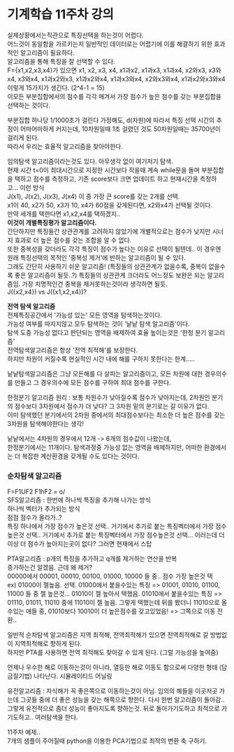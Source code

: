 # 기계학습 11주차 강의  
실제상황에서는직관으로 특징선택을 하는것이 어렵다.  
어느것이 동일함을 가르키는지 일반적인 데이터로는 어렵기에 이를 해결하기 위한 효과적인 알고리즘이 필요하다.  
알고리즘을 통해 특징을 잘 선택할 수 있다.  
F={x1,x2,x3,x4}가 있으면 x1, x2, x3, x4, x1과x2, x1과x3, x1과x4, x2와x3, x3와x4, x3와x4, x1과x2와x3, x1과x2와x4, x1과x3와x4, x2와x3와x4, x1과x2와x3와x4  
이렇게 15가지가 생긴다. (2^4-1 = 15)  
이모든 부분집합에서의 점수를 각각 매겨서 가장 점수가 높은 점수를 갖는 부분집합을 선택하는 것이다.  

부분집합 하나당 1/1000초가 걸린다 가정해도, d(차원)에 따라서 특징 선택 시간의 추정이 어마어마하게 커지는데, 10차원일때 1초 걸렸던 것도 50차원일때는 35700년이 걸리게 된다.  
따라서 우리는 효율적 알고리즘을 찾아야한다.  

임의탐색 알고리즘이라는것도 있다. 아무생각 없이 여기저기 탐색.  
현재 시간 t=0이 최대시간으로 지정한 시간보다 작을때 계속 while문을 돌며 부분집합을 택하고 점수를 측정하고, 기존 score보다 크면 업데이트 하고 현재시간을 측정하고... 이런 방식  
J(x1), J(x2), J(x3), J(x4) 이 중 가장 큰 score를 갖는 2개를 선택.  
x1이 40, x2가 50, x3가 10, x4가 60점을 갖게된다면, x2와x4가 선택될 것이다.  
만약 세개를 택한다면 x1,x2,x4를 택하겠지..  
<b>이것이 개별특징평가 알고리즘이다.</b>  
간단하지만 특징들간 상관관계를 고려하지 않았기에 개별적으로는 점수가 낮지만 시너지 효과로 더 높은 점수를 갖는 조합을 알 수 없다.  
또한 중복성을 갖더라도 각각 특징이 점수가 높다는 이유로 선택이 될텐데.. 이 경우엔 원래 특징선택의 목적인 '중복성 제거'에 반하는 알고리즘이 될 수 있다.  
그래도 간단히 사용하기 쉬운 알고리즘! (특징들의 상관관계가 없을수록, 중복이 없을수록 좋은 알고리즘이 될듯..?) 특징들의 상관관계 크더라도 어느정도 보완은 되는 알고리즘임. 가장 치명적인건 중복을 제거못하는것이라 생각하면 될듯.  
J({x2,x4}) vs J({x1,x2,x4})?  

<b>전역 탐색 알고리즘</b>  
전체특징공간에서 '가능성 있는' 모든 영역을 탐색하는것이다.  
가능성 여부를 따지지않고 모두 탐색하는 것이 '낱낱 탐색 알고리즘'이다.  
탐색 도중 가능성 없다고 판단되는 영역을 배제하여 효율 높이는것은 '한정 분기 알고리즘'  
전역탐색알고리즘은 항상 '전역 최적해'를 보장한다.  
하지만 차원이 커질수록 현실적인 시간 내에 해를 구하지 못한다는 한계.....  

낱낱탐색알고리즘은 그냥 모든해를 다 살피는 알고리즘이고, 모든 차원에 대한 경우의수를 만들고 그 경우의수에 모든 점수를 구하여 최대 점수를 구한다.  

한정분기 알고리즘 원리 : 보통 차원수가 낮아질수록 점수가 낮아지는데, 2차원인 분기의 점수보다 3차원에서 점수가 더 낮다? 그 3차원 밑의 분기로는 갈 이유가 없다.  
이미 탐색했던 분기에서의 2차원 중에서의 최대점수보다는 최소한 더 높은 점수를 갖는 3차원을 탐색해야한다는 생각!  

낱낱에서는 4차원의 경우에서 12개 -> 6개의 점수값이 나왔는데,  
한정분기에서는 11개이다. 탐색과정중 가능성 없는 영역을 배제하지만, 어떠한 환경에서는 더 복잡한 계산환경을 갖게될 수도 있다는 것이다.  

### 순차탐색 알고리즘  
F=F1UF2 F1hF2 = o/  
SFS알고리즘 : 한번에 하나씩 특징을 추가해 나가는 방식  
하나씩 벡터가 추가되는 방식  
점점 점수가 올라가..?  
특징 하나에서 가장 점수가 높은것 선택.. 거기에서 추가로 붙는 특징벡터에서 가장 점수 높은것 선택.. 거기에서 추가로 붙는 특징벡터에서 가장 점수높은것 선택... 이러는데 더이상 더 점수가 높아지는곳이 없다? 그러면 현재에서 스탑  

PTA알고리즘 : p개의 특징을 추가하고 q개를 제거하는 연산을 반복  
증가하는건 알겠음. 근데 왜 제거?  
00000에서 00001, 00010, 00100, 01000, 10000 들 중.. 점수 가장 높은것 택  
ex) 01000이 젤높음. 선택. 01000에서 붙을수있는 특징 => 01001, 01010, 01100, 11000 들 중 젤 높은것... 01010이 젤 높아서 택했음. 01010에서 붙을수있는 특징 => 01110, 01011, 11010 중에 11010이 젤 높음. 그렇게 택했는데 뒤를 봤더니 11010으로 올수있는 애들 중, 01010보다 10010이 더 높은점수를 갖고있었음! => 그쪽으로 이동 전환..  

일반적 순차탐색 알고리즘은 지역 최적해, 전역최적해가 있으면 전역최적해로 갈 방법없이 지역최적해로 향하게 된다.  
하지만 PTA를 사용하면 전역 최적해도 찾아갈 수 있게 된다. (그럴 가능성을 높여줌)  

언제나 우수한 해로 이동하는것이 아니라, 열등한 해로 이동도 함으로써 다양한 형태 (담금질기법) 나타난다. 시뮬레이티드 어닐링  

유전알고리즘 : 자식해가 꼭 좋은쪽으로 이동하는것이 아님. 임의의 해들을 이곳저곳 가는데 그곳들 중에 더 좋은 성능을 갖는 해쪽으로 향한다. 다시 한번 알고리즘이 돌아감.. 그렇게 유전적으로 좀더 성능이 좋아지도록 향하는것. 뒤로 돌아가기도하고 최적으로 가기도하고.. 여러탐색을 한다.  

11주차 예제..  
7개의 샘플이 주어질때 python을 이용한 PCA기법으로 최적의 변환 축 구하기.  

